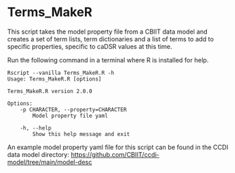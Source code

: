 # Terms_MakeR
This script takes the model property file from a CBIIT data model and creates a set of term lists, term dictionaries and a list of terms to add to specific properties, specific to caDSR values at this time.


Run the following command in a terminal where R is installed for help.
```
Rscript --vanilla Terms_MakeR.R -h
Usage: Terms_MakeR.R [options]

Terms_MakeR.R version 2.0.0

Options:
	-p CHARACTER, --property=CHARACTER
		Model property file yaml

	-h, --help
		Show this help message and exit
```

An example model property yaml file for this script can be found in the CCDI data model directory: https://github.com/CBIIT/ccdi-model/tree/main/model-desc
